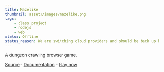 ```yaml
---
title: Mazelike
thumbnail: assets/images/mazelike.png
tags:
    - class project
    - nodejs
    - web
status: Offline
status_reason: We are switching cloud providers and should be back up by 1/19/2019.
---
```

A dungeon crawling browser game.

[Source][1] - [Documentation][2] - [Play now][3]

[1]: https://github.com/MazelikeGame/mazelike/
[2]: https://mazelikegame.github.io/mazelike/
[3]: https://mazelike.ryan3r.com/
